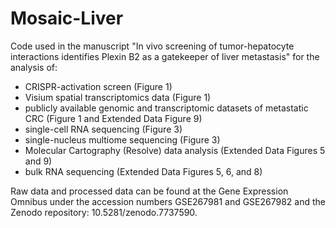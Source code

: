 # Mosaic-Liver

Code used in the manuscript "​​​​In vivo screening of tumor-hepatocyte interactions identifies Plexin B2 as a gatekeeper of liver metastasis" for the analysis of:

- CRISPR-activation screen (Figure 1)
- Visium spatial transcriptomics data (Figure 1)
- publicly available genomic and transcriptomic datasets of metastatic CRC (Figure 1 and Extended Data Figure 9) 
- single-cell RNA sequencing (Figure 3)
- single-nucleus multiome sequencing (Figure 3)
- Molecular Cartography (Resolve) data analysis (Extended Data Figures 5 and 9)
- bulk RNA sequencing (Extended Data Figures 5, 6, and 8)

Raw data and processed data can be found at the Gene Expression Omnibus under the accession numbers GSE267981 and GSE267982 and the Zenodo repository: 10.5281/zenodo.7737590.
